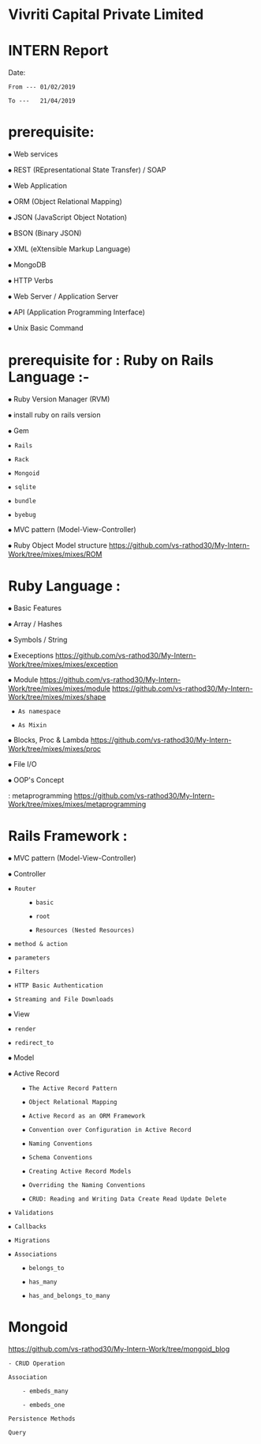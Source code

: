 #     Vivriti Capital Private Limited

# INTERN Report
Date:    

    From --- 01/02/2019 
	 
    To ---   21/04/2019

# prerequisite:
⦁	Web services

⦁	REST (REpresentational State Transfer)  /   SOAP 

⦁	Web Application

⦁	ORM (Object Relational Mapping)

⦁	JSON (JavaScript Object Notation)

⦁	BSON (Binary JSON)

⦁	XML (eXtensible Markup Language)

⦁	MongoDB

⦁	HTTP Verbs

⦁	Web Server / Application Server

⦁	API (Application Programming Interface)

⦁	Unix Basic Command


# prerequisite for :      Ruby on Rails Language :-
⦁ Ruby Version Manager (RVM)

⦁ install ruby on rails version

⦁ Gem

    ⦁ Rails
    
    ⦁ Rack
    
    ⦁ Mongoid
    
    ⦁ sqlite
    
    ⦁ bundle
    
    ⦁ byebug

⦁ MVC pattern  (Model-View-Controller)

⦁ Ruby Object Model structure        https://github.com/vs-rathod30/My-Intern-Work/tree/mixes/mixes/ROM


# Ruby Language :
⦁	Basic Features

⦁	Array / Hashes

⦁	Symbols / String

⦁	Execeptions     https://github.com/vs-rathod30/My-Intern-Work/tree/mixes/mixes/exception

⦁	Module      https://github.com/vs-rathod30/My-Intern-Work/tree/mixes/mixes/module
		    https://github.com/vs-rathod30/My-Intern-Work/tree/mixes/mixes/shape

  	 ⦁ As namespace
   
  	 ⦁ As Mixin

⦁ Blocks, Proc & Lambda      https://github.com/vs-rathod30/My-Intern-Work/tree/mixes/mixes/proc

⦁ File I/O

⦁ OOP's Concept

: metaprogramming        https://github.com/vs-rathod30/My-Intern-Work/tree/mixes/mixes/metaprogramming


# Rails Framework :
⦁ MVC pattern  (Model-View-Controller)

⦁ Controller
      
    ⦁ Router
      
          ⦁ basic
      
          ⦁ root
      
          ⦁ Resources (Nested Resources)
    
    ⦁ method & action
    
    ⦁ parameters
    
    ⦁ Filters
    
    ⦁ HTTP Basic Authentication
    
    ⦁ Streaming and File Downloads 

⦁ View
    
    ⦁ render
    
    ⦁ redirect_to
	
⦁ Model
   
   ⦁ Active Record
    
        ⦁ The Active Record Pattern 
   
        ⦁ Object Relational Mapping
       
        ⦁ Active Record as an ORM Framework
   
        ⦁ Convention over Configuration in Active Record
        
        ⦁ Naming Conventions
        
        ⦁ Schema Conventions 
        
        ⦁ Creating Active Record Models
        
        ⦁ Overriding the Naming Conventions 
        
        ⦁ CRUD: Reading and Writing Data Create Read Update Delete 
    
    ⦁ Validations 
  
    ⦁ Callbacks
    
    ⦁ Migrations
    
    ⦁ Associations
        
        ⦁ belongs_to
        
        ⦁ has_many
        
        ⦁ has_and_belongs_to_many
	
# Mongoid     

https://github.com/vs-rathod30/My-Intern-Work/tree/mongoid_blog
	
	- CRUD Operation
	
	Association
		
		- embeds_many
		
		- embeds_one
		
	Persistence Methods
	
	Query
